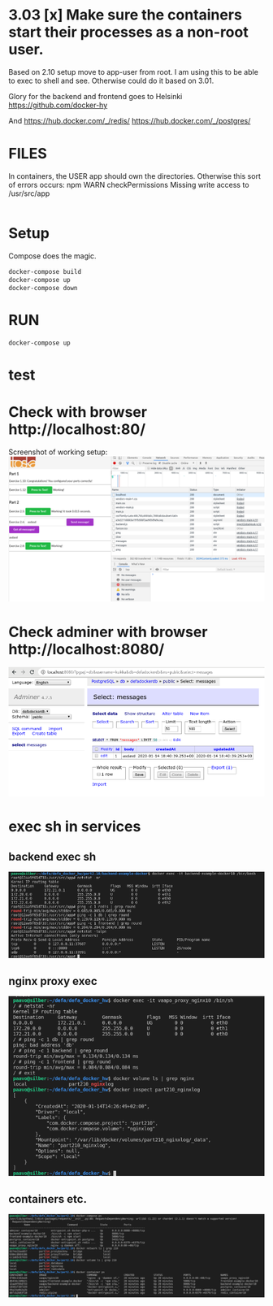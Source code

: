# 3.03 [x] Make sure the containers start their processes as a non-root user.

   Based on 2.10 setup move to app-user from root. I am using this to be able to exec to shell and see.
    Otherwise could do it based on 3.01.

Glory for the backend and frontend goes to Helsinki https://github.com/docker-hy

And https://hub.docker.com/_/redis/
https://hub.docker.com/_/postgres/


# FILES

In containers, the USER app should own the directories. Otherwise this sort of errors occurs:
    npm WARN checkPermissions Missing write access to /usr/src/app

```code
```

# Setup
Compose does the magic.
```code
docker-compose build
docker-compose up
docker-compose down
```
    
# RUN
```code
docker-compose up
```

# test

# Check with browser http://localhost:80/

Screenshot of working setup:
![see screenshotfile](./green-buttons_2.10.png?raw=true "./green-buttons_2.10.png")

# Check adminer with browser http://localhost:8080/
![see screenshotfile](./adminer-defadockerdb-210.png?raw=true "./../adminer-defadockerdb-210.png")

# exec sh in services

## backend exec sh
![screen](backend-exec-210.png)

## nginx proxy exec
![see screenshotfile](./nginx-proxy-exec-210.png)

## containers etc.
![shot](./docker-compose-containers-networks-volumes-210.png)

